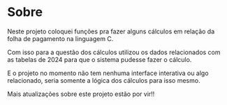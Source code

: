 # Sobre
Neste projeto coloquei funções pra fazer alguns cálculos em relação da folha de pagamento na linguagem C.

Com isso para a questão dos cálculos utilizou os dados relacionados com as tabelas de 2024 para que o sistema pudesse fazer o cálculo.

E o projeto no momento não tem nenhuma interface interativa ou algo relacionado, seria somente a lógica dos cálculos para isso mesmo. 

Mais atualizações sobre este projeto estão por vir!!
